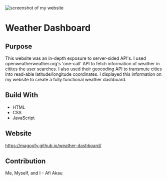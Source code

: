 <img src="./assets/images/aplication-sc.jpg" alt="screenshot of my website"/>

# Weather Dashboard

## Purpose
This website was an in-depth exposure to server-sided API's. I used openweatherweather.org's 'one-call' API to fetch 
information of weather in citites the user searches. I also used their geocoding API to transmute cities into read-able
latitude/longitude coordinates. I displayed this information on my website to create a fully functional weather dashboard.

## Build With
- HTML
- CSS
- JavaScript

## Website
https://magoofy.github.io/weather-dashboard/

## Contribution

Me, Myself, and I - Afi Akau
